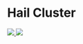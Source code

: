 # Hail Cluster

<a href="https://portal.azure.com/#create/Microsoft.Template/uri/https%3A%2F%2Fraw.githubusercontent.com%2Ffabriciosanchez%2Fhailcluster%2Fmaster%2Fazuredeploy.json" target="_blank">
    <img src="http://azuredeploy.net/deploybutton.png" border="0" />
</a>

<a href="http://armviz.io/#/?load=https%3A%2F%2Fraw.githubusercontent.com/fabriciosanchez/hailcluster/master/azuredeploy.json" target="_blank">
    <img src="http://armviz.io/visualizebutton.png" border="0" />
</a>
